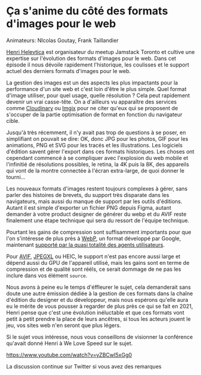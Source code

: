 # Ça s'anime du côté des formats d'images pour le web

Animateurs: NIcolas Goutay, Frank Taillandier

[Henri Helevtica](https://twitter.com/HenriHelvetica) est organisateur du meetup Jamstack Toronto et cultive une expertise sur l'évolution des formats d'images pour le web. Dans cet épisode il nous dévoile rapidement l'historique, les coulisses et le support actuel des derniers formats d'images pour le web.

La gestion des images est un des aspects les plus impactants pour la performance d'un site web et c'est loin d'être le plus simple. Quel format d'image utiliser, pour quel usage, quelle résolution ? Cela peut rapidement devenir un vrai casse-tête. On a d'ailleurs vu apparaître des services comme [Cloudinary](https://cloudinary.com) ou [Imgix](https://www.imgix.com) pour ne citer qu'eux qui se proposent de s'occuper de la partie optimisation de format en fonction du navigateur cible.

Jusqu'à très récemment, il n'y avait pas trop de questions à se poser, en simplifiant on pouvait se dire: OK, donc JPG pour les photos, GIF pour les animations, PNG et SVG pour les tracés et les illustrations.  Les logiciels d'édition savent gérer l'export dans ces formats historiques. Les choses ont cependant commencé à se compliquer avec l'explosion du web mobile et l'infinitié de résolutions possibles, le retina, la 4K puis la 8K, des appareils qui vont de la montre connectée à l'écran extra-large, de quoi donner le tourni...

Les nouveaux formats d'images restent toujours complexes à gérer, sans parler des histoires de brevets, du support très disparate dans les navigateurs, mais aussi du manque de support par les outils d'éditions. Autant il est simple d'exporter un fichier PNG depuis Figma, autant demander à votre product designer de générer du webp et du AVIF reste finalement une étape technique qui sera du ressort de l'équipe technique.

Pourtant les gains de compression sont suffisamment importants pour que l'on s'intéresse de plus près à [WebP](https://developers.google.com/speed/webp/), un format développé par Google, maintenant [supporté par la quasi totalité des agents utilisateurs](https://caniuse.com/webp).

Pour [AVIF](https://jakearchibald.com/2020/avif-has-landed/), [JPEGXL](https://cloudinary.com/blog/how_jpeg_xl_compares_to_other_image_codecs) ou HEIC, le support n'est pas encore aussi large et dépend aussi du GPU de l'appareil utilisé, mais les gains sont en terme de compression et de qualité sont rééls, ce serait dommage de ne pas les inclure dans vos élément `source`.

Nous avons à peine eu le temps d'éffleurer le sujet, cela demanderait sans doute une autre émission dédiée à la gestion de ces formats dans la chaîne d'édition du designer et du développeur, mais nous espérons qu'elle aura eu le mérite de vous pousser à regarder de plus près ce qui se fait en 2021, Henri pense que c'est une évolution inéluctable et que ces formats vont petit à petit prendre la place de leurs ancêtres, si tous les acteurs jouent le jeu, vos sites web n'en seront que plus légers.

Si le sujet vous intéresse, nous vous conseillons de visionner la conférence qu'avait donné Henri à We Love Speed sur le sujet.

https://www.youtube.com/watch?v=yZBCwI5xGg0

La discussion continue sur Twitter si vous avez des remarques

